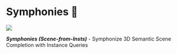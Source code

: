# Symphonies 🎻

[![](https://img.shields.io/github/license/npurson/symphonies)](LICENSE)

***Symphonies (Scene-from-Insts)*** - Symphonize 3D Semantic Scene Completion with Instance Queries

<!--
Refer to:

* https://github.com/open-mmlab/mmdetection/blob/3.x/projects/example_project/README.md
* https://github.com/open-mmlab/mmdetection/blob/3.x/configs/faster_rcnn/README.md
-->
